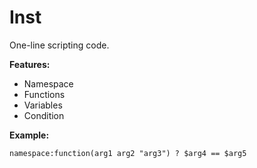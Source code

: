 # Inst

One-line scripting code.

**Features:**
- Namespace
- Functions
- Variables
- Condition

**Example:**
```
namespace:function(arg1 arg2 "arg3") ? $arg4 == $arg5
```
